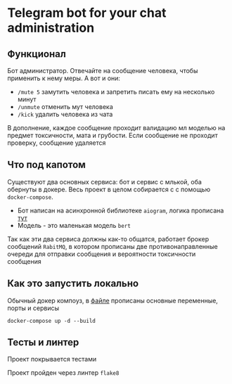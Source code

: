 # Telegram bot for your chat administration

## Функционал

Бот администратор. Отвечайте на сообщение человека, чтобы применить к нему меры. А вот и они:

-   ```/mute 5``` замутить человека и запретить писать ему на несколько минут
-   ```/unmute``` отменить мут человека
-   ```/kick``` удалить человека из чата

В дополнение, каждое сообщение проходит валидацию мл моделью на предмет токсичности, мата и грубости. Если сообщение не проходит проверку, сообщение удаляется

## Что под капотом

Существуют два основных сервиса: бот и сервис с млькой, оба обернуты в докере. Весь проект в целом собирается с с помощью ```docker-compose```. 

- Бот написан на асинхронной библиотеке ```aiogram```, логика прописана [тут](./bot/bot.py)
- Модель - это маленькая модель ```bert``` 

Так как эти два сервиса должны как-то общатся, работает брокер сообщений ```RabitMQ```, в котором прописаны две противонаправленные очереди для отправки сообщения и вероятности токсичности сообщения

## Как это запустить локально

Обычный докер компоуз, в [файле](./docker-compose.yaml) прописаны основные переменные, порты и сервисы

```docker-compose up -d --build```

## Тесты и линтер

Проект покрывается тестами 

Проект пройден через линтер ```flake8```
